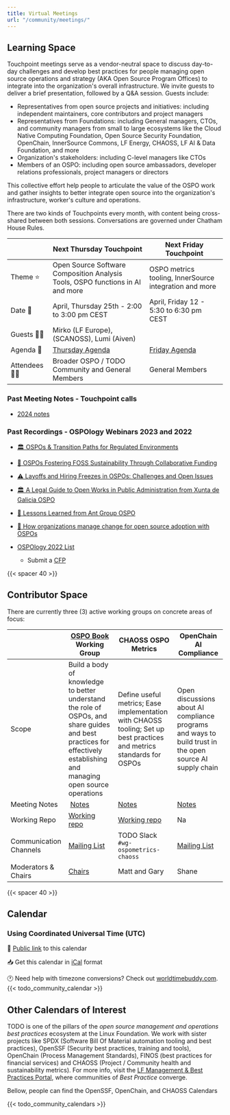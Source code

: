 ```yaml
---
title: Virtual Meetings
url: "/community/meetings/"
---
```


## Learning Space

Touchpoint meetings serve as a vendor-neutral space to discuss day-to-day challenges and develop best practices for people managing open source operations and strategy (AKA Open Source Program Offices) to integrate into the organization's overall infrastructure. We invite guests to deliver a brief presentation, followed by a Q&A session. Guests include:

- Representatives from open source projects and initiatives: including independent maintainers, core contributors and project managers
- Representatives from Foundations: including General managers, CTOs, and community managers from small to large ecosystems like the Cloud Native Computing Foundation, Open Source Security Foundation, OpenChain, InnerSource Commons, LF Energy, CHAOSS, LF AI & Data Foundation, and more
- Organization's stakeholders: including C-level managers like CTOs
- Members of an OSPO: including open source ambassadors, developer relations professionals, project managers or directors

This collective effort help people to articulate the value of the OSPO work and gather insights to better integrate open source into the organization's infrastructure, worker's culture and operations.

There are two kinds of Touchpoints every month, with content being cross-shared between both sessions. Conversations are governed under Chatham House Rules.

|  | Next Thursday Touchpoint| Next Friday Touchpoint|
| --- | --- | --- |
| Theme ⭐️ | Open Source Software Composition Analysis Tools, OSPO functions in AI and more | OSPO metrics tooling, InnerSource integration and more | 
| Date 📆 | April, Thursday 25th - 2:00 to 3:00 pm CEST | April, Friday 12 - 5:30 to 6:30 pm CEST | 
| Guests 🙋‍♀️ | Mirko (LF Europe), (SCANOSS), Lumi (Aiven) | | 
| Agenda 📝 |[Thursday Agenda](https://github.com/todogroup/ospology/discussions/443) | [Friday Agenda](https://github.com/todogroup/ospology/discussions/464) | 
| Attendees 👩‍💻| Broader OSPO / TODO Community and General Members | General Members |

### Past Meeting Notes - Touchpoint calls

- [2024 notes](https://github.com/todogroup/ospology/discussions?discussions_q=is%3Aopen+label%3A%22Meeting+Notes%22)

### Past Recordings - OSPOlogy Webinars 2023 and 2022 

- [🏛 OSPOs & Transition Paths for Regulated Environments](https://youtu.be/2QopYZbo3EQ?si=QH_W6OezScIj3Uh7)
- [🌻 OSPOs Fostering FOSS Sustainability Through Collaborative Funding](https://youtu.be/BgLfrEg9A8o?si=SvbKNwFNDrZMqAf0)
- [⚠️ Layoffs and Hiring Freezes in OSPOs: Challenges and Open Issues](https://youtu.be/XuPqvqWgD_A?si=cvqrGLsahT-KDMgH)
- [🏛 A Legal Guide to Open Works in Public Administration from Xunta de Galicia OSPO](https://youtu.be/sXw9kGVitZk?si=L-itD9lW8gsOKv0o)
- [🧩 Lessons Learned from Ant Group OSPO](https://youtu.be/RuiRYmm2q7E?si=HBDQajKNqDMcTaOP)
- [🧩 How organizations manage change for open source adoption with OSPOs](https://youtu.be/ZO4Zz-aLVVQ?si=Nx1l_jD9Q-jQWPoE)
- [OSPOlogy 2022 List](https://www.youtube.com/playlist?list=PLiBMylMTGpOKGo7I5Uh5f3XZLt41VllS5)

    * Submit a [CFP](https://github.com/todogroup/ospology/issues/new/choose)

{{< spacer 40 >}}

## Contributor Space

There are currently three (3) active working groups on concrete areas of focus:

| | [OSPO Book](https://ospobook.todogroup.org/) Working Group | CHAOSS OSPO Metrics | OpenChain AI Compliance | 
| --- | --- | --- | --- |
| Scope |Build a body of knowledge to better understand the role of OSPOs, and share guides and best practices for effectively establishing and managing open source operations | Define useful metrics; Ease implementation with CHAOSS tooling; Set up best practices and metrics standards for OSPOs | Open discussions about AI compliance programs and ways to build trust in the open source AI supply chain |
| Meeting Notes | [Notes](https://lists.todogroup.org/g/WG-ospo-book-project/messages) | [Notes](https://docs.google.com/document/d/1Bf6a1Ywi4m0Ywo4vuBBp3Q9_AA_QKbWf99WxAqRbpMw/edit?usp=sharing)| [Notes](https://lists.openchainproject.org/g/ai/messages) |
| Working Repo | [Working repo](https://github.com/todogroup/ospology/tree/main/ospo-book) | [Working repo](https://github.com/chaoss/wg-osp) | Na | 
| Communication Channels | [Mailing List](https://lists.todogroup.org/g/WG-ospo-book-project) | TODO Slack `#wg-ospometrics-chaoss`| [Mailing List](https://lists.openchainproject.org/g/a) |
| Moderators & Chairs | [Chairs](https://github.com/todogroup/ospology/tree/main/ospo-book#%EF%B8%8F-project-team) | Matt and Gary | Shane |

{{< spacer 40 >}}

## Calendar
### Using Coordinated Universal Time (UTC) 

📅 [Public link](https://calendar.google.com/calendar/embed?src=c_cpd890ckcd8lgtqak65o6413ts%40group.calendar.google.com&ctz=Europe%2FMadrid) to this calendar

📥 Get this calendar in [iCal](https://calendar.google.com/calendar/ical/c_cpd890ckcd8lgtqak65o6413ts%40group.calendar.google.com/public/basic.ics) format

🕐 Need help with timezone conversions? Check out [worldtimebuddy.com](worldtimebuddy.com).
{{< todo_community_calendar >}}

## Other Calendars of Interest

TODO is one of the pillars of the *open source management and operations best practices* ecosystem at the Linux Foundation. We work with sister projects like SPDX (Software Bill Of Material automation tooling and best practices), OpenSSF (Security best practices, training and tools), OpenChain (Process Management Standards), FINOS (best practices for financial services) and CHAOSS (Project / Community health and sustainability metrics). For more info, visit the [LF Management & Best Practices Portal](https://www.linuxfoundation.org/projects/management), where communities of *Best Practice* converge. 

Bellow, people can find the OpenSSF, OpenChain, and CHAOSS Calendars

{{< todo_community_calendars >}}
